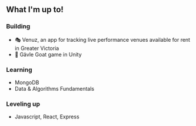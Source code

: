 <!--
**caitlincroteau/caitlincroteau** is a ✨ _special_ ✨ repository because its `README.md` (this file) appears on your GitHub profile.

Here are some ideas to get you started:

- 🔭 I’m currently working on ...
- 🌱 I’m currently learning ...
- 👯 I’m looking to collaborate on ...
- 🤔 I’m looking for help with ...
- 💬 Ask me about ...
- 📫 How to reach me: ...
- 😄 Pronouns: ...
- ⚡ Fun fact: ...
-->

## What I'm up to!

### Building
- 🎭 Venuz, an app for tracking live performance venues available for rent in Greater Victoria
- 🐐 Gävle Goat game in Unity

### Learning
- MongoDB
- Data & Algorithms Fundamentals

### Leveling up
- Javascript, React, Express

